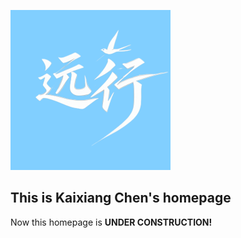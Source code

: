 [![Excusion_ConsHein](excursion-conshein.png "Excusion_ConsHein")](https://excursion-conshein.github.io/)

## This is Kaixiang Chen's homepage

Now this homepage is **UNDER CONSTRUCTION!**
